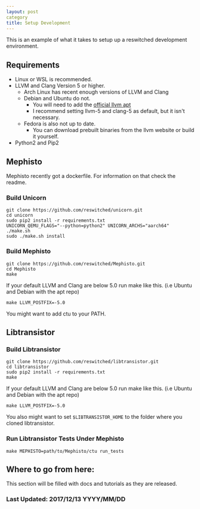 ```yaml
---
layout: post
category
title: Setup Development
---
```

This is an example of what it takes to setup up a reswitched development environment.

## Requirements

- Linux or WSL is recommended.
- LLVM and Clang Version 5 or higher.
    - Arch Linux has recent enough versions of LLVM and Clang
    - Debian and Ubuntu do not.
        - You will need to add the [official llvm apt](https://apt.llvm.org/)
        - I recommend setting llvm-5 and clang-5 as default, but it isn't necessary.
    - Fedora is also not up to date.
        - You can download prebuilt binaries from the llvm website or build it yourself.
- Python2 and Pip2

## Mephisto
Mephisto recently got a dockerfile.
For information on that check the readme.
### Build Unicorn
```
git clone https://github.com/reswitched/unicorn.git
cd unicorn
sudo pip2 install -r requirements.txt
UNICORN_QEMU_FLAGS="--python=python2" UNICORN_ARCHS="aarch64" ./make.sh
sudo ./make.sh install
```
### Build Mephisto

```
git clone https://github.com/reswitched/Mephisto.git
cd Mephisto
make
```
If your default LLVM and Clang are below 5.0
run make like this. (i.e Ubuntu and Debian with the apt repo)
```
make LLVM_POSTFIX=-5.0
```
You might want to add ctu to your PATH.

## Libtransistor

### Build Libtransistor
```
git clone https://github.com/reswitched/libtransistor.git
cd libtransistor
sudo pip2 install -r requirements.txt
make
```
If your default LLVM and Clang are below 5.0
run make like this. (i.e Ubuntu and Debian with the apt repo)
```
make LLVM_POSTFIX=-5.0
```
You also might want to set `$LIBTRANSISTOR_HOME` to the folder where you cloned libtransistor.

### Run Libtransistor Tests Under Mephisto
```
make MEPHISTO=path/to/Mephisto/ctu run_tests
```

## Where to go from here:
This section will be filled with docs and tutorials as they are released.

### Last Updated: 2017/12/13 YYYY/MM/DD

